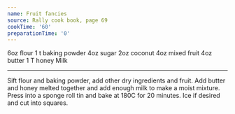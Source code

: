 ```yaml
---
name: Fruit fancies
source: Rally cook book, page 69
cookTime: '60'
preparationTime: '0'
---
```


6oz flour
1 t baking powder
4oz sugar
2oz coconut
4oz mixed fruit
4oz butter
1 T honey
Milk

---

Sift flour and baking powder, add other dry ingredients and fruit.  Add butter and honey melted together and add enough milk to make a moist mixture.  Press into a sponge roll tin and bake at 180C for 20 minutes.  Ice if desired and cut into squares.

